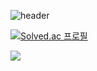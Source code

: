![header](https://capsule-render.vercel.app/api?type=wave&color=auto&height=300&section=header&text=Welcome%20render&fontSize=90)

[![Solved.ac
프로필](http://mazassumnida.wtf/api/v2/generate_badge?boj=dnjs0236)](https://solved.ac/dnjs0236)

 <img src="http://mazandi.herokuapp.com/api?handle=dnjs0236&theme=warm"/>
